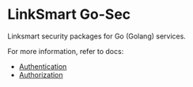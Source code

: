 # LinkSmart Go-Sec 
Linksmart security packages for Go (Golang) services.

For more information, refer to docs:
* [Authentication](https://docs.linksmart.eu/display/LC/Authentication)
* [Authorization](https://docs.linksmart.eu/display/LC/Authorization)